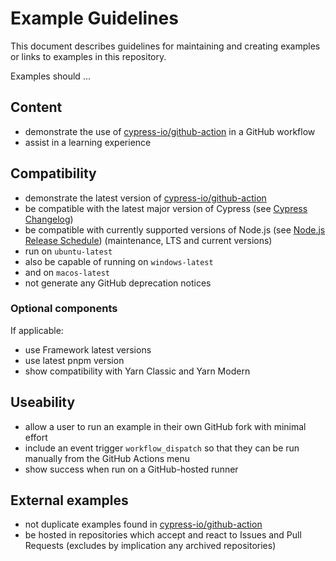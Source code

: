 # Example Guidelines

This document describes guidelines for maintaining and creating examples or links to examples in this repository.

Examples should ...

## Content

- demonstrate the use of [cypress-io/github-action](https://github.com/cypress-io/github-action) in a GitHub workflow
- assist in a learning experience

## Compatibility

- demonstrate the latest version of [cypress-io/github-action](https://github.com/cypress-io/github-action)
- be compatible with the latest major version of Cypress (see [Cypress Changelog](https://docs.cypress.io/guides/references/changelog))
- be compatible with currently supported versions of Node.js (see [Node.js Release Schedule](https://github.com/nodejs/release#release-schedule)) (maintenance, LTS and current versions)
- run on `ubuntu-latest`
- also be capable of running on `windows-latest`
- and on `macos-latest`
- not generate any GitHub deprecation notices

### Optional components

If applicable:

- use Framework latest versions
- use latest pnpm version
- show compatibility with Yarn Classic and Yarn Modern

## Useability

- allow a user to run an example in their own GitHub fork with minimal effort
- include an event trigger `workflow_dispatch` so that they can be run manually from the GitHub Actions menu
- show success when run on a GitHub-hosted runner

## External examples

- not duplicate examples found in [cypress-io/github-action](https://github.com/cypress-io/github-action)
- be hosted in repositories which accept and react to Issues and Pull Requests (excludes by implication any archived repositories)
